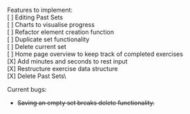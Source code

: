 Features to implement:\
[ ] Editing Past Sets\
[ ] Charts to visualise progress\
[ ] Refactor element creation function\
[ ] Duplicate set functionality\
[ ] Delete current set\
[ ] Home page overview to keep track of completed exercises\
[X] Add minutes and seconds to rest input\
[X] Restructure exercise data structure\
[X] Delete Past Sets\

Current bugs:
- ~~Saving an empty set breaks delete functionality.~~